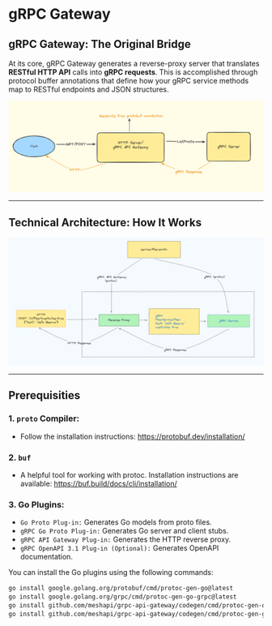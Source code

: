 # gRPC Gateway
 
## gRPC Gateway: The Original Bridge
 
At its core, gRPC Gateway generates a reverse-proxy server that translates **RESTful HTTP API** calls into **gRPC requests**. This is accomplished through protocol buffer annotations that define how your gRPC service methods map to RESTful endpoints and JSON structures.
 
![img.png](docs/original.png)
 
-----
## Technical Architecture: How It Works
 
![img.png](docs/architecture.png)
 
--------
## Prerequisities
 
### **1. `proto` Compiler**: 
- Follow the installation instructions: https://protobuf.dev/installation/
 
### 2. `buf`
- A helpful tool for working with protoc. Installation instructions are available: https://buf.build/docs/cli/installation/
 
### 3. Go Plugins:
- `Go Proto Plug-in:` Generates Go models from proto files.
- `gRPC Go Proto Plug-in:` Generates Go server and client stubs.
- `gRPC API Gateway Plug-in:` Generates the HTTP reverse proxy.
- `gRPC OpenAPI 3.1 Plug-in (Optional):` Generates OpenAPI documentation.
 
You can install the Go plugins using the following commands:
 
```bash
go install google.golang.org/protobuf/cmd/protoc-gen-go@latest
go install google.golang.org/grpc/cmd/protoc-gen-go-grpc@latest
go install github.com/meshapi/grpc-api-gateway/codegen/cmd/protoc-gen-openapiv3@latest
go install github.com/meshapi/grpc-api-gateway/codegen/cmd/protoc-gen-grpc-api-gateway@latest
```